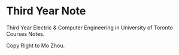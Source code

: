# Third Year Note
Third Year Electric & Computer Engineering in University of Toronto Courses Notes.

Copy Right to Mo Zhou.
